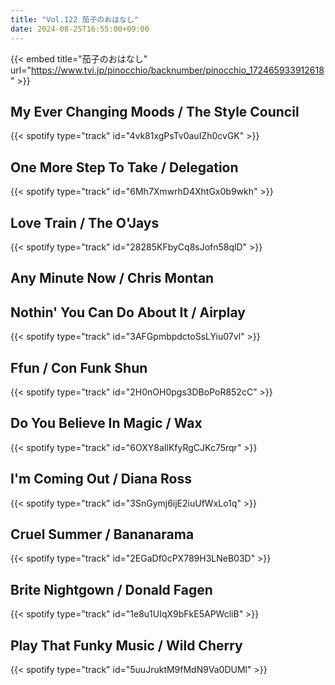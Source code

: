```yaml
---
title: "Vol.122 茄子のおはなし"
date: 2024-08-25T16:55:00+09:00
---
```


{{< embed title="茄子のおはなし" url="https://www.tvi.jp/pinocchio/backnumber/pinocchio_172465933912618" >}}

## My Ever Changing Moods / The Style Council
{{< spotify type="track" id="4vk81xgPsTv0auIZh0cvGK" >}}

## One More Step To Take / Delegation
{{< spotify type="track" id="6Mh7XmwrhD4XhtGx0b9wkh" >}}

## Love Train / The O'Jays
{{< spotify type="track" id="28285KFbyCq8sJofn58qlD" >}}

## Any Minute Now / Chris Montan

## Nothin' You Can Do About It / Airplay
{{< spotify type="track" id="3AFGpmbpdctoSsLYiu07vl" >}}

## Ffun / Con Funk Shun
{{< spotify type="track" id="2H0nOH0pgs3DBoPoR852cC" >}}

## Do You Believe In Magic / Wax
{{< spotify type="track" id="6OXY8aIlKfyRgCJKc75rqr" >}}

## I'm Coming Out / Diana Ross
{{< spotify type="track" id="3SnGymj6ijE2iuUfWxLo1q" >}}

## Cruel Summer / Bananarama
{{< spotify type="track" id="2EGaDf0cPX789H3LNeB03D" >}}

## Brite Nightgown / Donald Fagen
{{< spotify type="track" id="1e8u1UIqX9bFkE5APWcliB" >}}

## Play That Funky Music / Wild Cherry
{{< spotify type="track" id="5uuJruktM9fMdN9Va0DUMl" >}}
